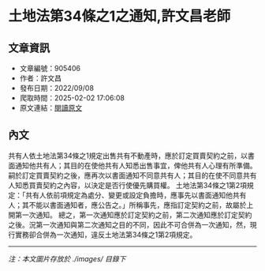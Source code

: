 # 土地法第34條之1之通知,許文昌老師

## 文章資訊
- 文章編號：905406
- 作者：許文昌
- 發布日期：2022/09/08
- 爬取時間：2025-02-02 17:06:08
- 原文連結：[閱讀原文](https://real-estate.get.com.tw/Columns/detail.aspx?no=905406)

## 內文
共有人依土地法第34條之1規定出售共有不動產時，應於訂定買賣契約之前，以書面通知他共有人；其目的在使他共有人知悉出售事宜，俾他共有人心理有所準備。嗣於訂定買賣契約之後，應再次以書面通知不同意共有人；其目的在使不同意共有人知悉買賣契約之內容，以決定是否行使優先購買權。
土地法第34條之1第2項規定：「共有人依前項規定為處分、變更或設定負擔時，應事先以書面通知他共有人；其不能以書面通知者，應公告之。」所稱事先，應指訂定契約之前，故屬於上開第一次通知。
總之，第一次通知應於訂定契約之前，第二次通知應於訂定契約之後。況第一次通知與第二次通知之目的不同，因此不可合併為一次通知，然，現行實務卻合併為一次通知，違反土地法第34條之1第2項規定。

---
*注：本文圖片存放於 ./images/ 目錄下*

